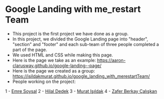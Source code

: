 # Google Landing with me_restart Team

- This project is the first project we have done as a group.
- In this project, we divided the Google Landing page into "header", "section" and "footer" and each sub-team of three people completed a part of the page.
- We used HTML and CSS while making this page.
- Here is the page we take as an example:  https://aaron-clarusway.github.io/google-landing--page/
- Here is the page we created as a group: https://isildakmurat.github.io/google_landing_with_merestartTeam/
- People working on the project: 
  
 1 - <a href="https://github.com/eemresoysal" target="_blank" rel="noopener noreferrer">Emre Soysal</a>
 2 - <a href="https://github.com/hilaldedek" target="_blank" rel="noopener noreferrer">Hilal Dedek</a>
 3 - <a href="https://github.com/isildakmurat" target="_blank" rel="noopener noreferrer">Murat Işıldak</a>
 4 - <a href="https://github.com/zaferberkay" target="_blank" rel="noopener noreferrer">Zafer Berkay Çalışkan</a>
